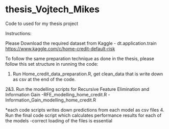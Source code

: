 # thesis_Vojtech_Mikes
Code to used for my thesis project

Instructions:

Please Download the required dataset from Kaggle - dt.application.train
https://www.kaggle.com/c/home-credit-default-risk

To follow the same preparation technique as done in the thesis, please follow this set structure in running the code:

1. Run Home_credit_data_preparation.R, get clean_data that is write down as csv at the end of the code.

2&3. Run the modelling scripts for Recursive Feature Elimination and Information Gain
-RFE_modelling_home_credit.R
-Information_Gain_modelling_home_credit.R

*each code scripts writes down predictions from each model as csv files
4. Run the final code script which calculates performance results for each of the models
-correct loading of the files is essential

